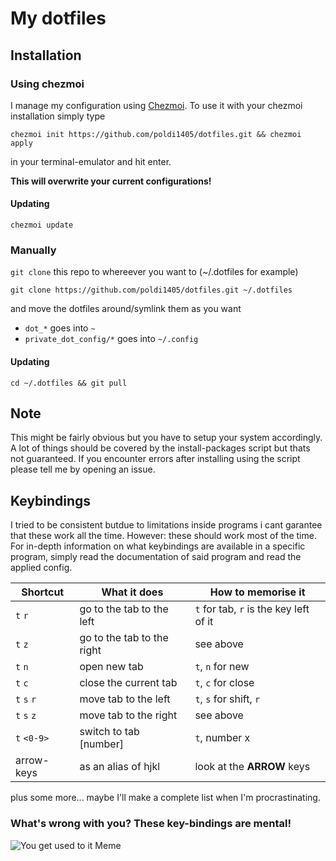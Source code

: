 # My dotfiles

## Installation

### Using chezmoi

I manage my configuration using [Chezmoi](https://chezmoi.io). To use it with
your chezmoi installation simply type

```
chezmoi init https://github.com/poldi1405/dotfiles.git && chezmoi apply
```
in your terminal-emulator and hit enter.

**This will overwrite your current configurations!**

#### Updating

`chezmoi update`

### Manually

`git clone` this repo to whereever you want to (~/.dotfiles for example)

```
git clone https://github.com/poldi1405/dotfiles.git ~/.dotfiles
```

and move the dotfiles around/symlink them as you want

- `dot_*` goes into `~`
- `private_dot_config/*` goes into `~/.config`

#### Updating

`cd ~/.dotfiles && git pull`

## Note

This might be fairly obvious but you have to setup your system accordingly. A
lot of things should be covered by the install-packages script but thats not
guaranteed. If you encounter errors after installing using the script please
tell me by opening an issue.

## Keybindings

I tried to be consistent butdue to limitations inside programs i cant garantee
that these work all the time. However: these should work most of the time. For
in-depth information on what keybindings are available in a specific program,
simply read the documentation of said program and read the applied config.

| Shortcut   | What it does              | How to memorise it |
|------------|---------------------------|--------------------|
| `t` `r`    | go to the tab to the left | `t` for tab, `r` is the key left of it|
| `t` `z`    | go to the tab to the right| see above          |
| `t` `n`    | open new tab              | `t`, `n` for new   |
| `t` `c`    | close the current tab     | `t`, `c` for close |
| `t` `s` `r`| move tab to the left      | `t`, `s` for shift, `r`|
| `t` `s` `z`| move tab to the right     | see above          |
| `t` `<0-9>`| switch to tab [number]    | `t`, number x      |
| arrow-keys | as an alias of hjkl       | look at the **ARROW** keys|

plus some more... maybe I'll make a complete list when I'm procrastinating.

### What's wrong with you? These key-bindings are mental!

![You get used to it Meme](https://web.archive.org/web/20200122222714if_/https://pbs.twimg.com/media/DpR84lqVAAAfx3l.jpg)
